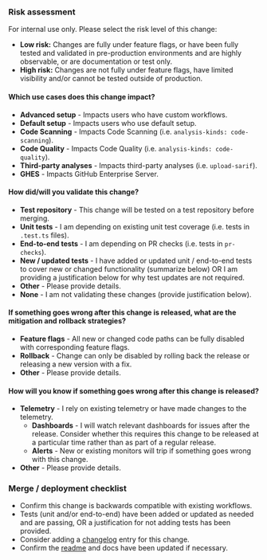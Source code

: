 <!--
    For GitHub staff: Remember that this is a public repository. Do not link to internal resources.
                      If necessary, link to this PR from an internal issue and include further details there.

    Everyone: Include a summary of the context of this change, what it aims to accomplish, and why you
              chose the approach you did if applicable. Indicate any open questions you want to answer
              during the review process and anything you want reviewers to pay particular attention to.

    See https://github.com/github/codeql-action/blob/main/CONTRIBUTING.md for additional information.
-->

### Risk assessment

For internal use only. Please select the risk level of this change:

- **Low risk:** Changes are fully under feature flags, or have been fully tested and validated in pre-production environments and are highly observable, or are documentation or test only.
- **High risk:** Changes are not fully under feature flags, have limited visibility and/or cannot be tested outside of production.

#### Which use cases does this change impact?

<!-- Delete options that don't apply. -->

- **Advanced setup** - Impacts users who have custom workflows.
- **Default setup** - Impacts users who use default setup.
- **Code Scanning** - Impacts Code Scanning (i.e. `analysis-kinds: code-scanning`).
- **Code Quality** - Impacts Code Quality (i.e. `analysis-kinds: code-quality`).
- **Third-party analyses** - Impacts third-party analyses (i.e. `upload-sarif`).
- **GHES** - Impacts GitHub Enterprise Server.

#### How did/will you validate this change?

<!-- Delete options that don't apply. Be explicit about test coverage. If no new tests are added, explain why they are not needed. -->

- **Test repository** - This change will be tested on a test repository before merging.
- **Unit tests** - I am depending on existing unit test coverage (i.e. tests in `.test.ts` files).
- **End-to-end tests** - I am depending on PR checks (i.e. tests in `pr-checks`).
- **New / updated tests** - I have added or updated unit / end-to-end tests to cover new or changed functionality (summarize below) OR I am providing a justification below for why test updates are not required.
- **Other** - Please provide details.
- **None** - I am not validating these changes (provide justification below).

<!-- If you selected "New / updated tests" or omitted adding tests, briefly summarize test additions or rationale: -->

#### If something goes wrong after this change is released, what are the mitigation and rollback strategies?

<!-- Delete strategies that don't apply. -->

- **Feature flags** - All new or changed code paths can be fully disabled with corresponding feature flags.
- **Rollback** - Change can only be disabled by rolling back the release or releasing a new version with a fix.
- **Other** - Please provide details.

#### How will you know if something goes wrong after this change is released?

<!-- Delete options that don't apply. -->

- **Telemetry** - I rely on existing telemetry or have made changes to the telemetry.
    - **Dashboards** - I will watch relevant dashboards for issues after the release. Consider whether this requires this change to be released at a particular time rather than as part of a regular release.
    - **Alerts** - New or existing monitors will trip if something goes wrong with this change.
- **Other** - Please provide details.

### Merge / deployment checklist

- Confirm this change is backwards compatible with existing workflows.
- Tests (unit and/or end-to-end) have been added or updated as needed and are passing, OR a justification for not adding tests has been provided.
- Consider adding a [changelog](https://github.com/github/codeql-action/blob/main/CHANGELOG.md) entry for this change.
- Confirm the [readme](https://github.com/github/codeql-action/blob/main/README.md) and docs have been updated if necessary.
